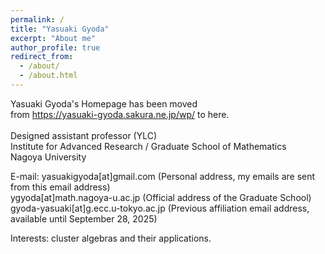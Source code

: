 ```yaml
---
permalink: /
title: "Yasuaki Gyoda"
excerpt: "About me"
author_profile: true
redirect_from: 
  - /about/
  - /about.html
---
```

Yasuaki Gyoda's Homepage has been moved<br />
from https://yasuaki-gyoda.sakura.ne.jp/wp/ to here.<br />
<br />
Designed assistant professor (YLC)<br />
Institute for Advanced Research / Graduate School of Mathematics<br />
Nagoya University<br />

E-mail: yasuakigyoda[at]gmail.com (Personal address, my emails are sent from this email address) <br />
        ygyoda[at]math.nagoya-u.ac.jp (Official address of the Graduate School)<br />
        gyoda-yasuaki[at]g.ecc.u-tokyo.ac.jp (Previous affiliation email address, available until September 28, 2025)<br />

Interests: cluster algebras and their applications.

